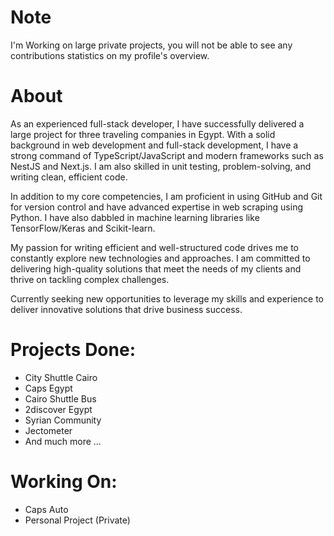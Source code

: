 # Note
I'm Working on large private projects, you will not be able to see any contributions statistics on my profile's overview.
# About
As an experienced full-stack developer, I have successfully delivered a large project for three traveling companies in Egypt. With a solid background in web development and full-stack development, I have a strong command of TypeScript/JavaScript and modern frameworks such as NestJS and Next.js. I am also skilled in unit testing, problem-solving, and writing clean, efficient code.

In addition to my core competencies, I am proficient in using GitHub and Git for version control and have advanced expertise in web scraping using Python. I have also dabbled in machine learning libraries like TensorFlow/Keras and Scikit-learn.

My passion for writing efficient and well-structured code drives me to constantly explore new technologies and approaches. I am committed to delivering high-quality solutions that meet the needs of my clients and thrive on tackling complex challenges.

Currently seeking new opportunities to leverage my skills and experience to deliver innovative solutions that drive business success.

# Projects Done:
- City Shuttle Cairo
- Caps Egypt
- Cairo Shuttle Bus
- 2discover Egypt
- Syrian Community
- Jectometer
- And much more ...

# Working On:
- Caps Auto
- Personal Project (Private)
